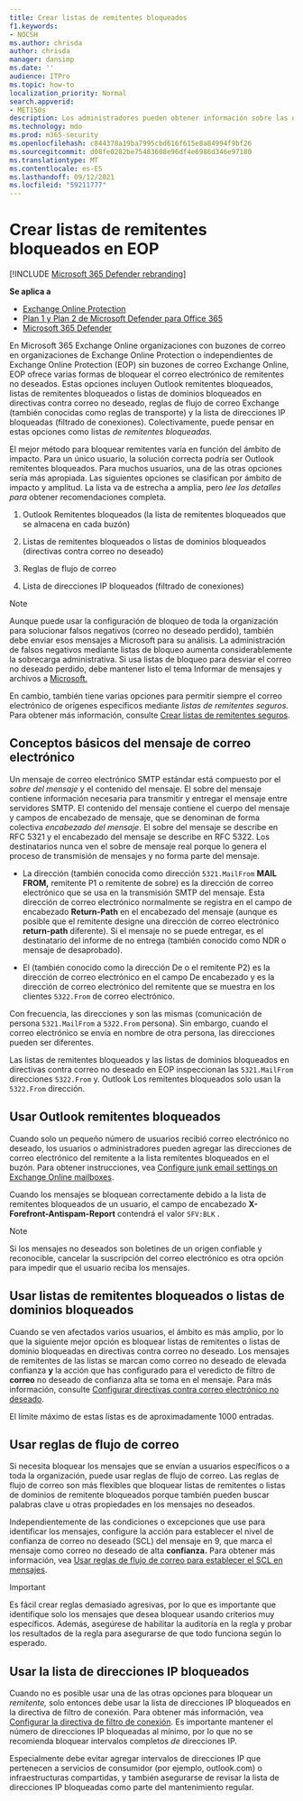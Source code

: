 ```yaml
---
title: Crear listas de remitentes bloqueados
f1.keywords:
- NOCSH
ms.author: chrisda
author: chrisda
manager: dansimp
ms.date: ''
audience: ITPro
ms.topic: how-to
localization_priority: Normal
search.appverid:
- MET150s
description: Los administradores pueden obtener información sobre las opciones disponibles y preferidas para bloquear los mensajes entrantes en Exchange Online Protection (EOP).
ms.technology: mdo
ms.prod: m365-security
ms.openlocfilehash: c844378a19ba7995cbd616f615e8a84994f9bf26
ms.sourcegitcommit: d08fe0282be75483608e96df4e6986d346e97180
ms.translationtype: MT
ms.contentlocale: es-ES
ms.lasthandoff: 09/12/2021
ms.locfileid: "59211777"
---
```

# <a name="create-blocked-sender-lists-in-eop"></a>Crear listas de remitentes bloqueados en EOP

[!INCLUDE [Microsoft 365 Defender rebranding](../includes/microsoft-defender-for-office.md)]

**Se aplica a**
- [Exchange Online Protection](exchange-online-protection-overview.md)
- [Plan 1 y Plan 2 de Microsoft Defender para Office 365](defender-for-office-365.md)
- [Microsoft 365 Defender](../defender/microsoft-365-defender.md)

En Microsoft 365 Exchange Online organizaciones con buzones de correo en organizaciones de Exchange Online Protection o independientes de Exchange Online Protection (EOP) sin buzones de correo Exchange Online, EOP ofrece varias formas de bloquear el correo electrónico de remitentes no deseados. Estas opciones incluyen Outlook remitentes bloqueados, listas de remitentes bloqueados o listas de dominios bloqueados en directivas contra correo no deseado, reglas de flujo de correo Exchange (también conocidas como reglas de transporte) y la lista de direcciones IP bloqueadas (filtrado de conexiones). Colectivamente, puede pensar en estas opciones como listas _de remitentes bloqueadas._

El mejor método para bloquear remitentes varía en función del ámbito de impacto. Para un único usuario, la solución correcta podría ser Outlook remitentes bloqueados. Para muchos usuarios, una de las otras opciones sería más apropiada. Las siguientes opciones se clasifican por ámbito de impacto y amplitud. La lista va de estrecha a amplia, pero *lee los detalles para* obtener recomendaciones completa.

1. Outlook Remitentes bloqueados (la lista de remitentes bloqueados que se almacena en cada buzón)

2. Listas de remitentes bloqueados o listas de dominios bloqueados (directivas contra correo no deseado)

3. Reglas de flujo de correo

4. Lista de direcciones IP bloqueados (filtrado de conexiones)

> [!NOTE]
> Aunque puede usar la configuración de bloqueo de toda la organización para solucionar falsos negativos (correo no deseado perdido), también debe enviar esos mensajes a Microsoft para su análisis. La administración de falsos negativos mediante listas de bloqueo aumenta considerablemente la sobrecarga administrativa. Si usa listas de bloqueo para desviar el correo no deseado perdido, debe mantener listo el tema Informar de mensajes y archivos a [Microsoft.](report-junk-email-messages-to-microsoft.md)

En cambio, también tiene varias opciones para permitir siempre el correo electrónico de orígenes específicos mediante _listas de remitentes seguros._ Para obtener más información, consulte [Crear listas de remitentes seguros](create-safe-sender-lists-in-office-365.md).

## <a name="email-message-basics"></a>Conceptos básicos del mensaje de correo electrónico

Un mensaje de correo electrónico SMTP estándar está compuesto por el *sobre del mensaje* y el contenido del mensaje. El sobre del mensaje contiene información necesaria para transmitir y entregar el mensaje entre servidores SMTP. El contenido del mensaje contiene el cuerpo del mensaje y campos de encabezado de mensaje, que se denominan de forma colectiva *encabezado del mensaje*. El sobre del mensaje se describe en RFC 5321 y el encabezado del mensaje se describe en RFC 5322. Los destinatarios nunca ven el sobre de mensaje real porque lo genera el proceso de transmisión de mensajes y no forma parte del mensaje.

- La dirección (también conocida como dirección `5321.MailFrom` **MAIL FROM,** remitente P1 o remitente de sobre) es la dirección de correo electrónico que se usa en la transmisión SMTP del mensaje. Esta dirección de correo electrónico normalmente se registra en el campo de encabezado **Return-Path** en el encabezado del mensaje (aunque es posible que el remitente designe una dirección de correo electrónico **return-path** diferente). Si el mensaje no se puede entregar, es el destinatario del informe de no entrega (también conocido como NDR o mensaje de desaprobado).

- El (también conocido como la dirección De o el remitente P2) es la dirección de correo electrónico en el campo De encabezado y es la dirección de correo electrónico del remitente que se muestra en los clientes `5322.From` de correo electrónico.  

Con frecuencia, las direcciones y son las mismas (comunicación de persona `5321.MailFrom` a `5322.From` persona). Sin embargo, cuando el correo electrónico se envía en nombre de otra persona, las direcciones pueden ser diferentes.

Las listas de remitentes bloqueados y las listas de dominios bloqueados en directivas contra correo no deseado en EOP inspeccionan las `5321.MailFrom` direcciones `5322.From` y. Outlook Los remitentes bloqueados solo usan la `5322.From` dirección.

## <a name="use-outlook-blocked-senders"></a>Usar Outlook remitentes bloqueados

Cuando solo un pequeño número de usuarios recibió correo electrónico no deseado, los usuarios o administradores pueden agregar las direcciones de correo electrónico del remitente a la lista remitentes bloqueados en el buzón. Para obtener instrucciones, vea [Configure junk email settings on Exchange Online mailboxes](configure-junk-email-settings-on-exo-mailboxes.md).

Cuando los mensajes se bloquean correctamente debido a la lista de remitentes bloqueados de un usuario, el campo de encabezado **X-Forefront-Antispam-Report** contendrá el valor `SFV:BLK` .

> [!NOTE]
> Si los mensajes no deseados son boletines de un origen confiable y reconocible, cancelar la suscripción del correo electrónico es otra opción para impedir que el usuario reciba los mensajes.

## <a name="use-blocked-sender-lists-or-blocked-domain-lists"></a>Usar listas de remitentes bloqueados o listas de dominios bloqueados

Cuando se ven afectados varios usuarios, el ámbito es más amplio, por lo que la siguiente mejor opción es bloquear listas de remitentes o listas de dominio bloqueadas en directivas contra correo no deseado. Los mensajes de remitentes de las listas se marcan como correo no deseado de elevada confianza **y** la acción que has configurado para el veredicto de filtro de **correo** no deseado de confianza alta se toma en el mensaje. Para más información, consulte [Configurar directivas contra correo electrónico no deseado](configure-your-spam-filter-policies.md).

El límite máximo de estas listas es de aproximadamente 1000 entradas.

## <a name="use-mail-flow-rules"></a>Usar reglas de flujo de correo

Si necesita bloquear los mensajes que se envían a usuarios específicos o a toda la organización, puede usar reglas de flujo de correo. Las reglas de flujo de correo son más flexibles que bloquear listas de remitentes o listas de dominios de remitente bloqueados porque también pueden buscar palabras clave u otras propiedades en los mensajes no deseados.

Independientemente de las condiciones o excepciones que use para identificar los mensajes, configure la acción para establecer el nivel de confianza de correo no deseado (SCL) del mensaje en 9, que marca el mensaje como correo no deseado de alta **confianza.** Para obtener más información, vea [Usar reglas de flujo de correo para establecer el SCL en mensajes](/exchange/security-and-compliance/mail-flow-rules/use-rules-to-set-scl).

> [!IMPORTANT]
> Es fácil crear reglas demasiado  agresivas, por lo que es importante que identifique solo los mensajes que desea bloquear usando criterios muy específicos. Además, asegúrese de habilitar la auditoría en la regla y probar los resultados de la regla para asegurarse de que todo funciona según lo esperado.

## <a name="use-the-ip-block-list"></a>Usar la lista de direcciones IP bloqueados

Cuando no es posible usar una de las otras opciones para bloquear un *remitente,* solo entonces debe usar la lista de direcciones IP bloqueados en la directiva de filtro de conexión. Para obtener más información, vea [Configurar la directiva de filtro de conexión](configure-the-connection-filter-policy.md). Es importante mantener el número de direcciones IP bloqueadas al mínimo, por lo que no se recomienda bloquear intervalos completos *de* direcciones IP.

Especialmente  debe evitar agregar intervalos de direcciones IP que pertenecen a servicios de consumidor (por ejemplo, outlook.com) o infraestructuras compartidas, y también asegurarse de revisar la lista de direcciones IP bloqueadas como parte del mantenimiento regular.
